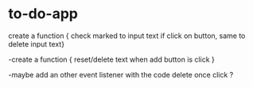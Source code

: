 # to-do-app
create a function { check marked to input text if click on button, same to delete input text}


-create a function { reset/delete text when add button is click } 

-maybe add an other event listener with the code delete once click ? 
